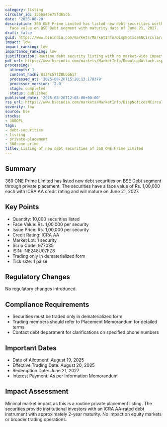 ```yaml
---
category: listing
circular_id: 155ba45e75fd65c6
date: '2025-08-20'
description: 360 ONE Prime Limited has listed new debt securities worth Rs. 100,000
  face value on BSE Debt segment with maturity date of June 21, 2027.
draft: false
guid: https://www.bseindia.com/markets/MarketInfo/DispNoticesNCirculars.aspx?Noticeid={D18F5131-BCA9-4736-8A68-431733E84EDA}&noticeno=20250820-28&dt=08/20/2025&icount=28&totcount=53&flag=0
impact: low
impact_ranking: low
importance_ranking: low
justification: Routine debt security listing with no market-wide impact
pdf_url: https://www.bseindia.com/markets/MarketInfo/DownloadAttach.aspx?id=20250820-28&attachedId=
processing:
  attempts: 1
  content_hash: 8134c57f28bbb617
  processed_at: '2025-08-20T15:28:13.170379'
  processor_version: '2.0'
  stage: completed
  status: published
published_date: '2025-08-20T12:05:00+00:00'
rss_url: https://www.bseindia.com/markets/MarketInfo/DispNoticesNCirculars.aspx?Noticeid={D18F5131-BCA9-4736-8A68-431733E84EDA}&noticeno=20250820-28&dt=08/20/2025&icount=28&totcount=53&flag=0
severity: low
source: bse
stocks:
- 360OPL
tags:
- debt-securities
- listing
- private-placement
- 360-one-prime
title: Listing of new debt securities of 360 ONE Prime Limited
---
```


## Summary

360 ONE Prime Limited has listed new debt securities on BSE Debt segment through private placement. The securities have a face value of Rs. 1,00,000 each with ICRA AA credit rating and will mature on June 21, 2027.

## Key Points

- Quantity: 10,000 securities listed
- Face Value: Rs. 1,00,000 per security
- Issue Price: Rs. 1,00,000 per security
- Credit Rating: ICRA AA
- Market Lot: 1 security
- Scrip Code: 977035
- ISIN: INE248U07FZ8
- Trading only in dematerialized form
- Tick size: 1 paise

## Regulatory Changes

No regulatory changes introduced.

## Compliance Requirements

- Securities must be traded only in dematerialized form
- Trading members should refer to Placement Memorandum for detailed terms
- Contact debt department for clarifications on specified phone numbers

## Important Dates

- Date of Allotment: August 19, 2025
- Effective Trading Date: August 20, 2025
- Redemption Date: June 21, 2027
- Interest Payment: As per Information Memorandum

## Impact Assessment

Minimal market impact as this is a routine private placement listing. The securities provide institutional investors with an ICRA AA-rated debt instrument with approximately 2-year maturity. No impact on equity markets or broader trading operations.